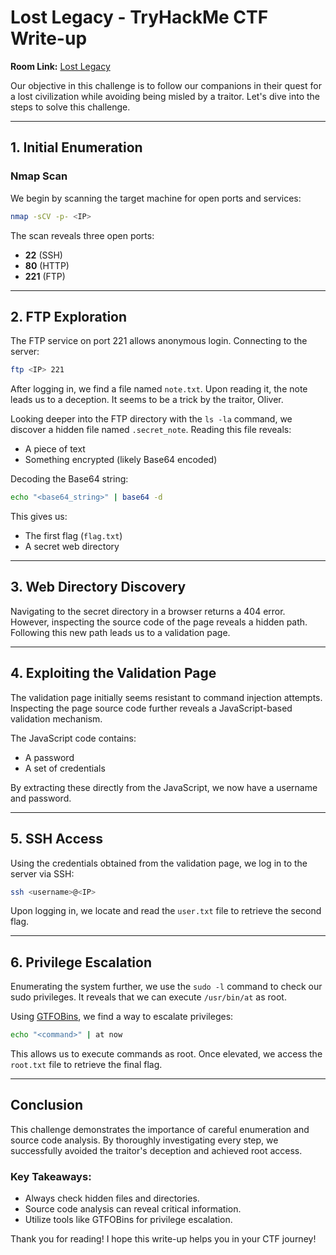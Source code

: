 # Lost Legacy - TryHackMe CTF Write-up

**Room Link:** [Lost Legacy](https://tryhackme.com/r/room/lostlegacy)

Our objective in this challenge is to follow our companions in their quest for a lost civilization while avoiding being misled by a traitor. Let's dive into the steps to solve this challenge.

---

## 1. Initial Enumeration

### Nmap Scan
We begin by scanning the target machine for open ports and services:

```bash
nmap -sCV -p- <IP>
```

The scan reveals three open ports:
- **22** (SSH)
- **80** (HTTP)
- **221** (FTP)

---

## 2. FTP Exploration

The FTP service on port 221 allows anonymous login. Connecting to the server:

```bash
ftp <IP> 221
```

After logging in, we find a file named `note.txt`. Upon reading it, the note leads us to a deception. It seems to be a trick by the traitor, Oliver.

Looking deeper into the FTP directory with the `ls -la` command, we discover a hidden file named `.secret_note`. Reading this file reveals:
- A piece of text
- Something encrypted (likely Base64 encoded)

Decoding the Base64 string:

```bash
echo "<base64_string>" | base64 -d
```

This gives us:
- The first flag (`flag.txt`)
- A secret web directory

---

## 3. Web Directory Discovery

Navigating to the secret directory in a browser returns a 404 error. However, inspecting the source code of the page reveals a hidden path. Following this new path leads us to a validation page.

---

## 4. Exploiting the Validation Page

The validation page initially seems resistant to command injection attempts. Inspecting the page source code further reveals a JavaScript-based validation mechanism.

The JavaScript code contains:
- A password
- A set of credentials

By extracting these directly from the JavaScript, we now have a username and password.

---

## 5. SSH Access

Using the credentials obtained from the validation page, we log in to the server via SSH:

```bash
ssh <username>@<IP>
```

Upon logging in, we locate and read the `user.txt` file to retrieve the second flag.

---

## 6. Privilege Escalation

Enumerating the system further, we use the `sudo -l` command to check our sudo privileges. It reveals that we can execute `/usr/bin/at` as root.

Using [GTFOBins](https://gtfobins.github.io/gtfobins/at/), we find a way to escalate privileges:

```bash
echo "<command>" | at now
```

This allows us to execute commands as root. Once elevated, we access the `root.txt` file to retrieve the final flag.

---

## Conclusion

This challenge demonstrates the importance of careful enumeration and source code analysis. By thoroughly investigating every step, we successfully avoided the traitor's deception and achieved root access.

### Key Takeaways:
- Always check hidden files and directories.
- Source code analysis can reveal critical information.
- Utilize tools like GTFOBins for privilege escalation.

Thank you for reading! I hope this write-up helps you in your CTF journey!

